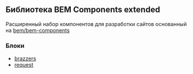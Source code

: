 ## Библиотека BEM Components extended
Расширенный набор компонентов для разработки сайтов основанный на [bem/bem-components](https://github.com/bem/bem-components)

### Блоки
* [brazzers](blocks/common.blocks/brazzers/brazzers.ru.md)
* [request](blocks/common.blocks/request/request.ru.md)
